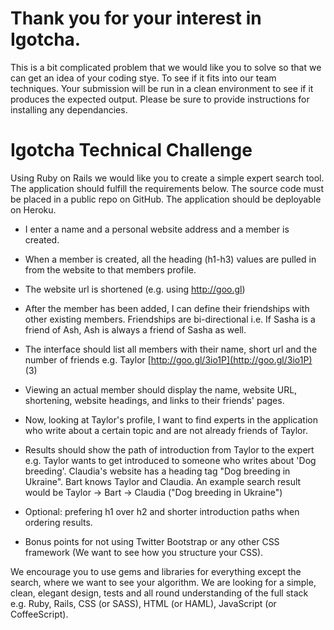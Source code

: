 Thank you for your interest in Igotcha.
===========================================

This is a bit complicated problem that we would like you to solve so that we can get an idea of your coding stye.  To see if it fits into our team techniques.
Your submission will be run in a clean environment to see if it produces the expected output.
Please be sure to provide instructions for installing any dependancies.

# Igotcha Technical Challenge

Using Ruby on Rails we would like you to create a simple expert search tool. The application should fulfill the requirements below. The source code must be placed in a public repo on GitHub. The application should be deployable on Heroku.

* I enter a name and a personal website address and a member is created.
* When a member is created, all the heading (h1-h3) values are pulled in from the website to that members profile.
* The website url is shortened (e.g. using http://goo.gl)
* After the member has been added, I can define their friendships with other existing members. Friendships are bi-directional i.e. If Sasha is a friend of Ash, Ash is always a friend of Sasha as well.
* The interface should list all members with their name, short url and the number of friends e.g. Taylor [http://goo.gl/3io1P](http://goo.gl/3io1P) (3)

* Viewing an actual member should display the name, website URL, shortening, website headings, and links to their friends' pages.

* Now, looking at Taylor's profile, I want to find experts in the application who write about a certain topic and are not already friends of Taylor.

* Results should show the path of introduction from Taylor to the expert e.g. Taylor wants to get introduced to someone who writes about 'Dog breeding'. Claudia's website has a heading tag "Dog breeding in Ukraine". Bart knows Taylor and Claudia. An example search result would be Taylor -> Bart -> Claudia ("Dog breeding in Ukraine")

* Optional: prefering h1 over h2 and shorter introduction paths when ordering results.

* Bonus points for not using Twitter Bootstrap or any other CSS framework (We want to see how you structure your CSS).

We encourage you to use gems and libraries for everything except the search, where we want to see your algorithm. We are looking for a simple, clean, elegant design, tests and all round understanding of the full stack e.g. Ruby, Rails, CSS (or SASS), HTML (or HAML), JavaScript (or CoffeeScript).
